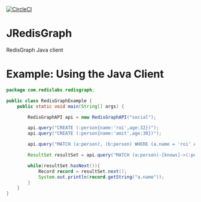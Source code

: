 [![CircleCI](https://circleci.com/gh/RedisLabs/JRedisGraph/tree/master.svg?style=svg)](https://circleci.com/gh/RedisLabs/JRedisGraph/tree/master)

# JRedisGraph
RedisGraph Java client


# Example: Using the Java Client

```java
package com.redislabs.redisgraph;

public class RedisGraphExample {
	public static void main(String[] args) {

		RedisGraphAPI api = new RedisGraphAPI("social");

		api.query("CREATE (:person{name:'roi',age:32})");
		api.query("CREATE (:person{name:'amit',age:30})");

		api.query("MATCH (a:person), (b:person) WHERE (a.name = 'roi' AND b.name='amit') CREATE (a)-[knows]->(a)");

		ResultSet resultSet = api.query("MATCH (a:person)-[knows]->(:person) RETURN a");

		while(resultSet.hasNext()){
			Record record = resultSet.next();
			System.out.println(record.getString("a.name"));
		}
	}
}

```
